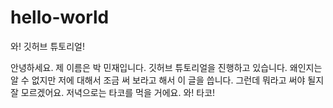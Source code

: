 # hello-world
와! 깃허브 튜토리얼!

안녕하세요. 제 이름은 박 민재입니다. 깃허브 튜토리얼을 진행하고 있습니다. 왜인지는 알 수 없지만 저에 대해서 조금 써 보라고 해서 이 글을 씁니다. 그런데 뭐라고 써야 될지 잘 모르겠어요.
저녁으로는 타코를 먹을 거에요. 와! 타코!
